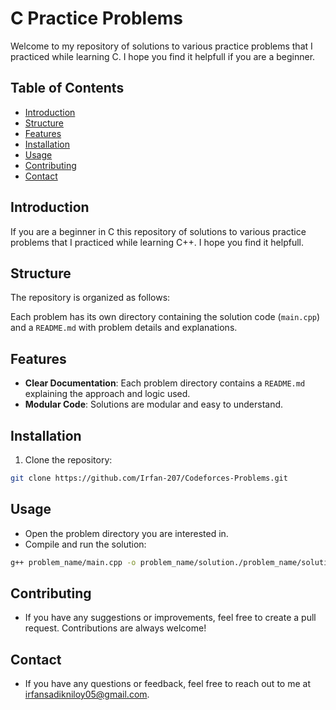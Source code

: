 # C Practice Problems 

Welcome to my repository of solutions to various practice problems that I practiced while learning C. I hope you find it helpfull if you are a beginner. 
## Table of Contents
- [Introduction](#introduction)
- [Structure](#structure)
- [Features](#features)
- [Installation](#installation)
- [Usage](#usage)
- [Contributing](#contributing)
- [Contact](#contact)

## Introduction
If you are a beginner in C this repository of solutions to various practice problems that I practiced while learning C++. I hope you find it helpfull. 

## Structure
The repository is organized as follows:

Each problem has its own directory containing the solution code (`main.cpp`) and a `README.md` with problem details and explanations.

## Features
- **Clear Documentation**: Each problem directory contains a `README.md` explaining the approach and logic used.
- **Modular Code**: Solutions are modular and easy to understand.

## Installation
1. Clone the repository:
```sh
git clone https://github.com/Irfan-207/Codeforces-Problems.git
```
## Usage
- Open the problem directory you are interested in.
- Compile and run the solution:
```sh
g++ problem_name/main.cpp -o problem_name/solution./problem_name/solution
```

## Contributing
- If you have any suggestions or improvements, feel free to create a pull request. Contributions are always welcome!

## Contact
- If you have any questions or feedback, feel free to reach out to me at irfansadikniloy05@gmail.com.

